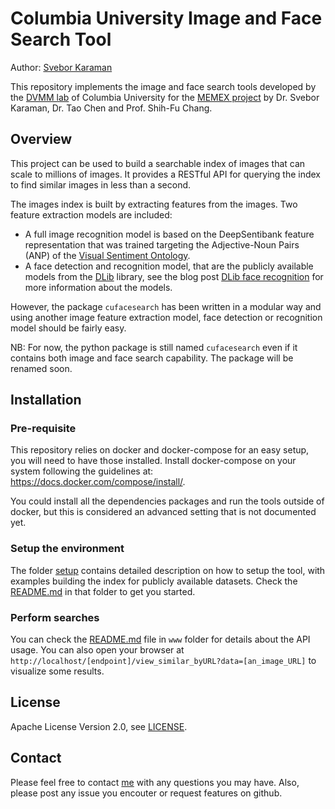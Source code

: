 # Columbia University Image and Face Search Tool

Author: [Svebor Karaman](mailto:svebor.karaman@columbia.edu)

This repository implements the image and face search tools developed 
by the [DVMM lab](http://www.ee.columbia.edu/ln/dvmm/) of Columbia University for the 
[MEMEX project](https://www.darpa.mil/program/memex) by Dr. Svebor Karaman, Dr. Tao Chen and Prof. Shih-Fu Chang.

## Overview

This project can be used to build a searchable index of images that can scale to millions of images.
It provides a RESTful API for querying the index to find similar images in less than a second.

The images index is built by extracting features from the images. 
Two feature extraction models are included:

* A full image recognition model is based on the DeepSentibank feature representation 
that was trained targeting the Adjective-Noun Pairs (ANP) of the 
[Visual Sentiment Ontology](http://www.ee.columbia.edu/ln/dvmm/vso/download/sentibank.html).
* A face detection and recognition model, that are the publicly available models from the [DLib](http://blog.dlib.net/) 
library, see the blog post [DLib face recognition](http://blog.dlib.net/2017/02/high-quality-face-recognition-with-deep.html) 
for more information about the models. 

However, the package `cufacesearch` has been written in a modular way and using 
another image feature extraction model, face detection or recognition model should be fairly easy.

NB: For now, the python package is still named `cufacesearch` even if it contains both 
image and face search capability. The package will be renamed soon.

[//]: # (Add a figure overview)

## Installation 

### Pre-requisite

This repository relies on docker and docker-compose for an easy setup, you will need to have those installed.
Install docker-compose on your system following the guidelines at: https://docs.docker.com/compose/install/.

You could install all the dependencies packages and run the tools outside of docker, but this is considered 
an advanced setting that is not documented yet.

### Setup the environment

The folder [setup](./setup) contains detailed description on how to setup the tool, with examples building the index 
for publicly available datasets. Check the [README.md](./setup/README.md) in that folder to get you started. 

### Perform searches

You can check the [README.md](./www/README.md) file in `www` folder for details about the API usage.
You can also open your browser at `http://localhost/[endpoint]/view_similar_byURL?data=[an_image_URL]` 
to visualize some results. 

## License

Apache License Version 2.0, see [LICENSE](LICENSE).

## Contact

Please feel free to contact [me](mailto:svebor.karaman@columbia.edu) with any questions you may have.
Also, please post any issue you encouter or request features on github.